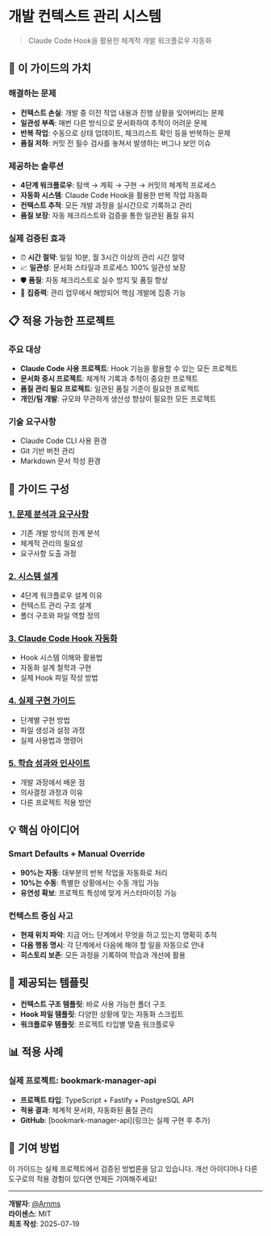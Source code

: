 # 개발 컨텍스트 관리 시스템

> Claude Code Hook을 활용한 체계적 개발 워크플로우 자동화

## 🎯 이 가이드의 가치

### 해결하는 문제

- **컨텍스트 손실**: 개발 중 이전 작업 내용과 진행 상황을 잊어버리는 문제
- **일관성 부족**: 매번 다른 방식으로 문서화하여 추적이 어려운 문제
- **반복 작업**: 수동으로 상태 업데이트, 체크리스트 확인 등을 반복하는 문제
- **품질 저하**: 커밋 전 필수 검사를 놓쳐서 발생하는 버그나 보안 이슈

### 제공하는 솔루션

- **4단계 워크플로우**: 탐색 → 계획 → 구현 → 커밋의 체계적 프로세스
- **자동화 시스템**: Claude Code Hook을 활용한 반복 작업 자동화
- **컨텍스트 추적**: 모든 개발 과정을 실시간으로 기록하고 관리
- **품질 보장**: 자동 체크리스트와 검증을 통한 일관된 품질 유지

### 실제 검증된 효과

- ⏰ **시간 절약**: 일일 10분, 월 3시간 이상의 관리 시간 절약
- 📈 **일관성**: 문서화 스타일과 프로세스 100% 일관성 보장
- 🛡️ **품질**: 자동 체크리스트로 실수 방지 및 품질 향상
- 🎯 **집중력**: 관리 업무에서 해방되어 핵심 개발에 집중 가능

## 📋 적용 가능한 프로젝트

### 주요 대상

- **Claude Code 사용 프로젝트**: Hook 기능을 활용할 수 있는 모든 프로젝트
- **문서화 중시 프로젝트**: 체계적 기록과 추적이 중요한 프로젝트
- **품질 관리 필요 프로젝트**: 일관된 품질 기준이 필요한 프로젝트
- **개인/팀 개발**: 규모와 무관하게 생산성 향상이 필요한 모든 프로젝트

### 기술 요구사항

- Claude Code CLI 사용 환경
- Git 기반 버전 관리
- Markdown 문서 작성 환경

## 🚀 가이드 구성

### [1. 문제 분석과 요구사항](01-problem-analysis.md)

- 기존 개발 방식의 한계 분석
- 체계적 관리의 필요성
- 요구사항 도출 과정

### [2. 시스템 설계](02-system-design.md)

- 4단계 워크플로우 설계 이유
- 컨텍스트 관리 구조 설계
- 폴더 구조와 파일 역할 정의

### [3. Claude Code Hook 자동화](03-automation-with-hooks.md)

- Hook 시스템 이해와 활용법
- 자동화 설계 철학과 구현
- 실제 Hook 파일 작성 방법

### [4. 실제 구현 가이드](04-implementation-guide.md)

- 단계별 구현 방법
- 파일 생성과 설정 과정
- 실제 사용법과 명령어

### [5. 학습 성과와 인사이트](05-lessons-learned.md)

- 개발 과정에서 배운 점
- 의사결정 과정과 이유
- 다른 프로젝트 적용 방안

## 💡 핵심 아이디어

### Smart Defaults + Manual Override

- **90%는 자동**: 대부분의 반복 작업을 자동화로 처리
- **10%는 수동**: 특별한 상황에서는 수동 개입 가능
- **유연성 확보**: 프로젝트 특성에 맞게 커스터마이징 가능

### 컨텍스트 중심 사고

- **현재 위치 파악**: 지금 어느 단계에서 무엇을 하고 있는지 명확히 추적
- **다음 행동 명시**: 각 단계에서 다음에 해야 할 일을 자동으로 안내
- **히스토리 보존**: 모든 과정을 기록하여 학습과 개선에 활용

## 🎁 제공되는 템플릿

- **컨텍스트 구조 템플릿**: 바로 사용 가능한 폴더 구조
- **Hook 파일 템플릿**: 다양한 상황에 맞는 자동화 스크립트
- **워크플로우 템플릿**: 프로젝트 타입별 맞춤 워크플로우

## 📊 적용 사례

### 실제 프로젝트: bookmark-manager-api

- **프로젝트 타입**: TypeScript + Fastify + PostgreSQL API
- **적용 결과**: 체계적 문서화, 자동화된 품질 관리
- **GitHub**: [bookmark-manager-api](링크는 실제 구현 후 추가)

## 🤝 기여 방법

이 가이드는 실제 프로젝트에서 검증된 방법론을 담고 있습니다.
개선 아이디어나 다른 도구로의 적용 경험이 있다면 언제든 기여해주세요!

---

**개발자**: [@Arnms](https://github.com/Arnms)  
**라이센스**: MIT  
**최초 작성**: 2025-07-19
